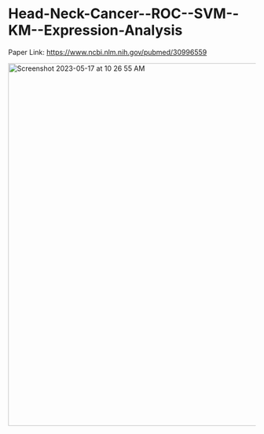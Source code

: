 # Head-Neck-Cancer--ROC--SVM--KM--Expression-Analysis
Paper Link: https://www.ncbi.nlm.nih.gov/pubmed/30996559

<img width="738" alt="Screenshot 2023-05-17 at 10 26 55 AM" src="https://github.com/spawar2/Head-Neck-Cancer--ROC--SVM--KM--Expression-Analysis/assets/25118302/e84512a9-b76b-446a-bcab-30f06d36fd61">

